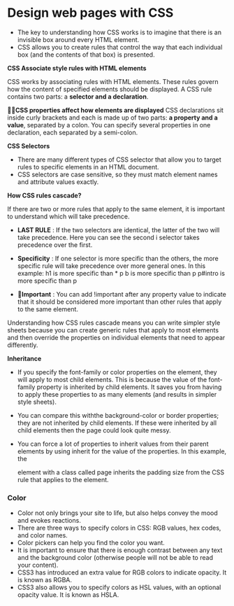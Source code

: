 # Design web pages with CSS

- The key to understanding how CSS works is to imagine that there is an invisible box around every HTML element.
- CSS allows you to create rules that control the way that each individual box (and the contents of that box) is presented.

**CSS Associate style rules with HTML elements**

CSS works by associating rules with HTML elements. These rules govern how the content of specified elements should be displayed. A CSS rule contains two parts: a **selector and a declaration**.

**􏰋􏰍CSS properties affect how elements are displayed**
CSS declarations sit inside curly brackets and each is made up of two parts: **a property and a value**, separated by a colon. You can specify several properties in one declaration, each separated by a semi-colon.

**CSS Selectors**

- There are many different types of CSS selector that allow you to target rules to specific elements in an HTML document.
- CSS selectors are case sensitive, so they must match element names and attribute values exactly.

**How CSS rules cascade?**

If there are two or more rules that apply to the same element, it is important to understand which will take precedence.

- **LAST RULE** : If the two selectors are identical, the latter of the two will take precedence. Here you can see the second i selector takes precedence over the first.

- **Specificity** : If one selector is more specific than the others, the more specific rule will take precedence over more general ones. In this example:
h1 is more specific than *
p b is more specific than p p#intro is more specific than p

- **􏰇Important** : You can add !important after any property value to indicate that it should be considered more important than other rules that apply to the same element.

Understanding how CSS rules cascade means you can write simpler style sheets because you can create generic rules that apply to most elements and then override the properties on individual elements that need to appear differently.

**Inheritance** 

- If you specify the font-family or color properties on the <body> element, they will apply to most child elements. This is because the value of the font-family property is inherited by child elements. It saves you from having to apply these properties to as many elements (and results in simpler style sheets).
  
- You can compare this withthe background-color or border properties; they are not inherited by child elements. If these were inherited by all child elements then the page could look quite messy.

- You can force a lot of properties to inherit values from their parent elements by using inherit for the value of the properties. In this example, the <div> element with a class called page inherits the padding size from the CSS rule that applies to the <body> element.
  
### Color ###
- Color not only brings your site to life, but also helps convey the mood and evokes reactions.
- There are three ways to specify colors in CSS: RGB values, hex codes, and color names.
- Color pickers can help you find the color you want.
- It is important to ensure that there is enough contrast between any text and the background color (otherwise people will not be able to read your content).
- CSS3 has introduced an extra value for RGB colors to indicate opacity. It is known as RGBA.
- CSS3 also allows you to specify colors as HSL values, with an optional opacity value. It is known as HSLA.

